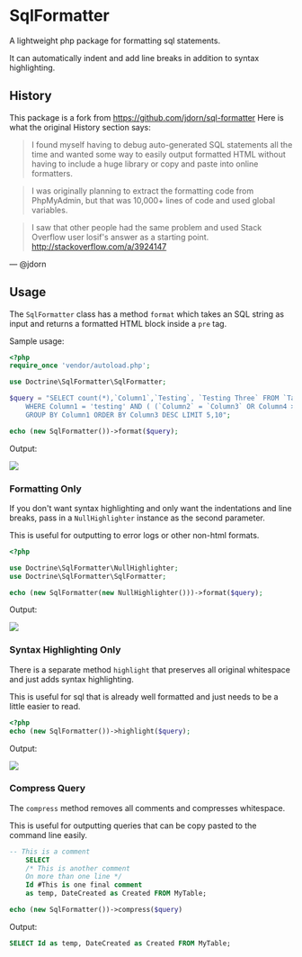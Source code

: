 # SqlFormatter

A lightweight php package for formatting sql statements.

It can automatically indent and add line breaks in addition to syntax
highlighting.

## History

This package is a fork from https://github.com/jdorn/sql-formatter
Here is what the original History section says:

> I found myself having to debug auto-generated SQL statements all the time and
> wanted some way to easily output formatted HTML without having to include a
> huge library or copy and paste into online formatters.

> I was originally planning to extract the formatting code from PhpMyAdmin,
> but that was 10,000+ lines of code and used global variables.

> I saw that other people had the same problem and used Stack Overflow user
> losif's answer as a starting point.  http://stackoverflow.com/a/3924147

― @jdorn

## Usage

The `SqlFormatter` class has a method `format` which takes an SQL string as
input and returns a formatted HTML block inside a `pre` tag.

Sample usage:

```php
<?php
require_once 'vendor/autoload.php';

use Doctrine\SqlFormatter\SqlFormatter;

$query = "SELECT count(*),`Column1`,`Testing`, `Testing Three` FROM `Table1`
    WHERE Column1 = 'testing' AND ( (`Column2` = `Column3` OR Column4 >= NOW()) )
    GROUP BY Column1 ORDER BY Column3 DESC LIMIT 5,10";

echo (new SqlFormatter())->format($query);
```

Output:

![](http://jdorn.github.com/sql-formatter/format-highlight.png)

### Formatting Only

If you don't want syntax highlighting and only want the indentations and
line breaks, pass in a `NullHighlighter` instance as the second parameter.

This is useful for outputting to error logs or other non-html formats.

```php
<?php

use Doctrine\SqlFormatter\NullHighlighter;
use Doctrine\SqlFormatter\SqlFormatter;

echo (new SqlFormatter(new NullHighlighter()))->format($query);
```

Output:

![](http://jdorn.github.com/sql-formatter/format.png)

### Syntax Highlighting Only

There is a separate method `highlight` that preserves all original whitespace
and just adds syntax highlighting.

This is useful for sql that is already well formatted and just needs to be a
little easier to read.

```php
<?php
echo (new SqlFormatter())->highlight($query);
```

Output:

![](http://jdorn.github.com/sql-formatter/highlight.png)

### Compress Query

The `compress` method removes all comments and compresses whitespace.

This is useful for outputting queries that can be copy pasted to the command
line easily.

```sql
-- This is a comment
    SELECT
    /* This is another comment
    On more than one line */
    Id #This is one final comment
    as temp, DateCreated as Created FROM MyTable;
```

```php
echo (new SqlFormatter())->compress($query)
```

Output:

```sql
SELECT Id as temp, DateCreated as Created FROM MyTable;
```
